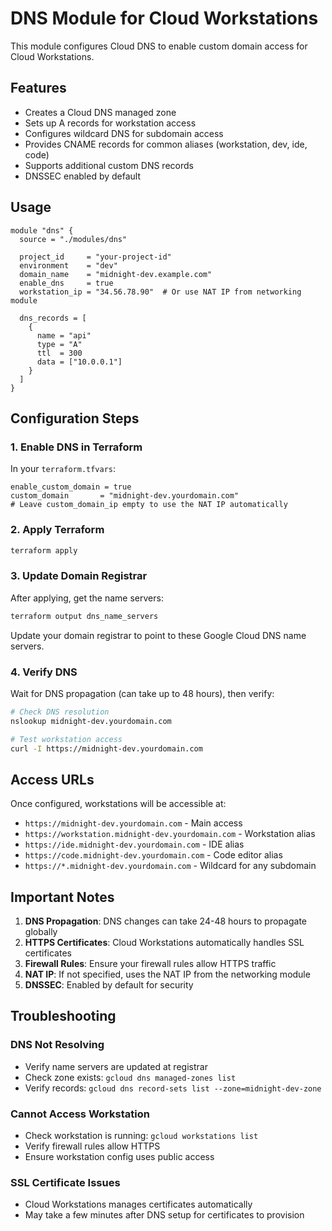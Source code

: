 # DNS Module for Cloud Workstations

This module configures Cloud DNS to enable custom domain access for Cloud Workstations.

## Features

- Creates a Cloud DNS managed zone
- Sets up A records for workstation access
- Configures wildcard DNS for subdomain access
- Provides CNAME records for common aliases (workstation, dev, ide, code)
- Supports additional custom DNS records
- DNSSEC enabled by default

## Usage

```hcl
module "dns" {
  source = "./modules/dns"
  
  project_id     = "your-project-id"
  environment    = "dev"
  domain_name    = "midnight-dev.example.com"
  enable_dns     = true
  workstation_ip = "34.56.78.90"  # Or use NAT IP from networking module
  
  dns_records = [
    {
      name = "api"
      type = "A"
      ttl  = 300
      data = ["10.0.0.1"]
    }
  ]
}
```

## Configuration Steps

### 1. Enable DNS in Terraform

In your `terraform.tfvars`:
```hcl
enable_custom_domain = true
custom_domain       = "midnight-dev.yourdomain.com"
# Leave custom_domain_ip empty to use the NAT IP automatically
```

### 2. Apply Terraform

```bash
terraform apply
```

### 3. Update Domain Registrar

After applying, get the name servers:
```bash
terraform output dns_name_servers
```

Update your domain registrar to point to these Google Cloud DNS name servers.

### 4. Verify DNS

Wait for DNS propagation (can take up to 48 hours), then verify:
```bash
# Check DNS resolution
nslookup midnight-dev.yourdomain.com

# Test workstation access
curl -I https://midnight-dev.yourdomain.com
```

## Access URLs

Once configured, workstations will be accessible at:
- `https://midnight-dev.yourdomain.com` - Main access
- `https://workstation.midnight-dev.yourdomain.com` - Workstation alias
- `https://ide.midnight-dev.yourdomain.com` - IDE alias
- `https://code.midnight-dev.yourdomain.com` - Code editor alias
- `https://*.midnight-dev.yourdomain.com` - Wildcard for any subdomain

## Important Notes

1. **DNS Propagation**: DNS changes can take 24-48 hours to propagate globally
2. **HTTPS Certificates**: Cloud Workstations automatically handles SSL certificates
3. **Firewall Rules**: Ensure your firewall rules allow HTTPS traffic
4. **NAT IP**: If not specified, uses the NAT IP from the networking module
5. **DNSSEC**: Enabled by default for security

## Troubleshooting

### DNS Not Resolving
- Verify name servers are updated at registrar
- Check zone exists: `gcloud dns managed-zones list`
- Verify records: `gcloud dns record-sets list --zone=midnight-dev-zone`

### Cannot Access Workstation
- Check workstation is running: `gcloud workstations list`
- Verify firewall rules allow HTTPS
- Ensure workstation config uses public access

### SSL Certificate Issues
- Cloud Workstations manages certificates automatically
- May take a few minutes after DNS setup for certificates to provision